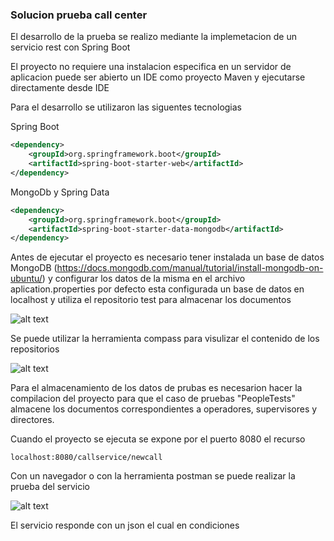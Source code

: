 ### Solucion prueba call center


El desarrollo de la prueba se realizo mediante la implemetacion de un servicio rest con Spring Boot

El proyecto no requiere una instalacion especifica en un servidor de aplicacion puede ser abierto un IDE como proyecto Maven y ejecutarse directamente desde IDE

Para el desarrollo se utilizaron las siguentes tecnologias

Spring Boot

```xml
<dependency>
	<groupId>org.springframework.boot</groupId>
	<artifactId>spring-boot-starter-web</artifactId>
</dependency>
```

MongoDb y Spring Data

```xml
<dependency>
    <groupId>org.springframework.boot</groupId>
    <artifactId>spring-boot-starter-data-mongodb</artifactId>
</dependency>
```

Antes de ejecutar el proyecto es necesario tener instalada un base de datos MongoDB (https://docs.mongodb.com/manual/tutorial/install-mongodb-on-ubuntu/) y configurar los datos de la misma en el archivo aplication.properties por defecto esta configurada un base de datos en localhost y utiliza el repositorio test para almacenar los documentos 

![alt text](https://github.com/rquiroga83/call_center_test/master/images/004.png)

Se puede utilizar la herramienta compass para visulizar el contenido de los repositorios

![alt text](https://github.com/rquiroga83/call_center_test/master/images/005.png)

Para el almacenamiento de los datos de prubas es necesarion hacer la compilacion del proyecto para que el caso de pruebas "PeopleTests" almacene los documentos correspondientes a operadores, supervisores y directores.






Cuando el proyecto se ejecuta se expone por el puerto 8080 el recurso 

```
localhost:8080/callservice/newcall
```

Con un navegador o con la herramienta postman se puede realizar la prueba del servicio

![alt text](https://github.com/rquiroga83/call_center_test/master/images/002.png)


El servicio responde con un json el cual en condiciones 







